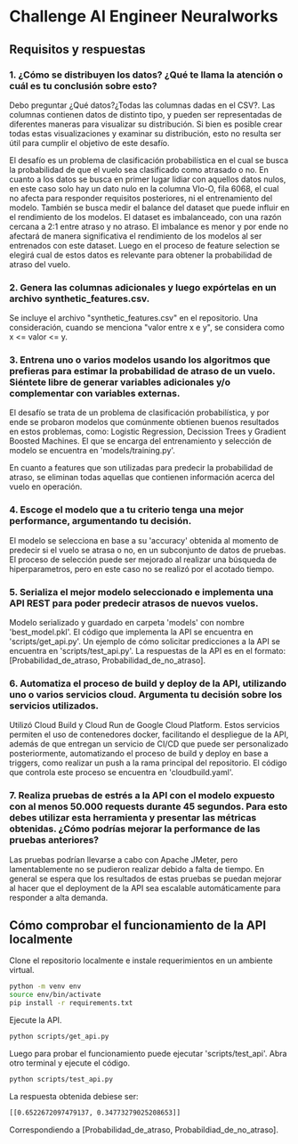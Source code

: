 # Challenge AI Engineer Neuralworks
## Requisitos y respuestas
### 1. ¿Cómo se distribuyen los datos? ¿Qué te llama la atención o cuál es tu conclusión sobre esto?

Debo preguntar ¿Qué datos?¿Todas las columnas dadas en el CSV?. Las columnas contienen datos de distinto tipo, y pueden ser representadas de diferentes maneras para visualizar su distribución. Si bien es posible crear todas estas visualizaciones y examinar su distribución, esto no resulta ser útil para cumplir el objetivo de este desafío.


El desafío es un problema de clasificación probabilística en el cual se busca la probabilidad de que el vuelo sea clasificado como atrasado o no. En cuanto a los datos se busca en primer lugar lidiar con aquellos datos nulos, en este caso solo hay un dato nulo en la columna Vlo-O, fila 6068, el cual no afecta para responder requisitos posteriores, ni el entrenamiento del modelo. También se busca medir el balance del dataset que puede influir en el rendimiento de los modelos. El dataset es imbalanceado, con una razón cercana a 2:1 entre atraso y no atraso. El imbalance es menor y por ende no afectará de manera significativa el rendimiento de los modelos al ser entrenados con este dataset. Luego en el proceso de feature selection se elegirá cual de estos datos es relevante para obtener la probabilidad de atraso del vuelo.


### 2. Genera las columnas adicionales y luego expórtelas en un archivo synthetic_features.csv.

Se incluye el archivo "synthetic_features.csv" en el repositorio. Una consideración, cuando se menciona "valor entre x e y", se considera como x <= valor <= y. 

### 3. Entrena uno o varios modelos usando los algoritmos que prefieras para estimar la probabilidad de atraso de un vuelo. Siéntete libre de generar variables adicionales y/o  complementar con variables externas.

El desafío se trata de un problema de clasificación probabilística, y por ende se probaron modelos que comúnmente obtienen buenos resultados en estos problemas, como:  Logistic Regression, Decission Trees y Gradient Boosted Machines. El que se encarga del entrenamiento y selección de modelo se encuentra en 'models/training.py'.

En cuanto a features que son utilizadas para predecir la probabilidad de atraso, se eliminan todas aquellas que contienen información acerca del vuelo en operación.

### 4. Escoge el modelo que a tu criterio tenga una mejor performance, argumentando tu decisión.
El modelo se selecciona en base a su 'accuracy' obtenida al momento de predecir si el vuelo se atrasa o no, en un subconjunto de datos de pruebas. El proceso de selección puede ser mejorado al realizar una búsqueda de hiperparametros, pero en este caso no se realizó por el acotado tiempo.

### 5. Serializa el mejor modelo seleccionado e implementa una API REST para poder predecir atrasos de nuevos vuelos.
Modelo serializado y guardado en carpeta 'models' con nombre 'best_model.pkl'.
El código que implementa la API se encuentra en 'scripts/get_api.py'. Un ejemplo de cómo solicitar predicciones a la API se encuentra en 'scripts/test_api.py'.
La respuestas de la API es en el formato: [Probabilidad_de_atraso, Probabilidad_de_no_atraso].


### 6. Automatiza el proceso de build y deploy de la API, utilizando uno o varios servicios cloud. Argumenta tu decisión sobre los servicios utilizados.
Utilizó Cloud Build y Cloud Run de Google Cloud Platform. Estos servicios permiten el uso de contenedores docker, facilitando el despliegue de la API, además de que entregan un servicio de CI/CD  que puede ser personalizado posteriormente, automatizando el proceso de build y deploy en base a triggers, como realizar un push a la rama principal del repositorio.
El código que controla este proceso se encuentra en 'cloudbuild.yaml'.

### 7. Realiza pruebas de estrés a la API con el modelo expuesto con al menos 50.000 requests durante 45 segundos. Para esto debes utilizar esta herramienta y presentar las métricas obtenidas. ¿Cómo podrías mejorar la performance de las pruebas anteriores?
Las pruebas podrían llevarse a cabo con Apache JMeter, pero lamentablemente no se pudieron realizar debido a falta de tiempo. En general se espera que los resultados de estas pruebas se puedan mejorar al hacer que el deployment de la API sea escalable automáticamente para responder a alta demanda.

## Cómo comprobar el funcionamiento de la API localmente
Clone el repositorio localmente e instale requerimientos en un ambiente virtual.
```bash
python -m venv env
source env/bin/activate
pip install -r requirements.txt
```

Ejecute la API.
```bash
python scripts/get_api.py
```

Luego para probar el funcionamiento puede ejecutar 'scripts/test_api'. Abra otro terminal y ejecute el código.
```bash
python scripts/test_api.py
```

La respuesta obtenida debiese ser:
```bash
[[0.6522672097479137, 0.34773279025208653]]
```
Correspondiendo a [Probabilidad_de_atraso, Probabildiad_de_no_atraso].
